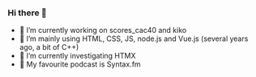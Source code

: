 ### Hi there 👋

- 🔭 I’m currently working on scores_cac40 and kiko
- 🌱 I’m mainly using HTML, CSS, JS, node.js and Vue.js (several years ago, a bit of C++)
- 🌱 I’m currently investigating HTMX
- 💬 My favourite podcast is Syntax.fm
<!--
**smartduck66/smartduck66** is a ✨ _special_ ✨ repository because its `README.md` (this file) appears on your GitHub profile.

Here are some ideas to get you started:

- 🔭 I’m currently working on ...
- 🌱 I’m currently learning ...
- 👯 I’m looking to collaborate on ...
- 🤔 I’m looking for help with ...
- 💬 Ask me about ...
- 📫 How to reach me: ...
- 😄 Pronouns: ...
- ⚡ Fun fact: ...
-->
